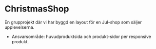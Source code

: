 # ChristmasShop
En grupprojekt där vi har byggd en layout för en Jul-shop som säljer upplevelserna.
- Ansvarsområde: huvudproduktsida och produkt-sidor per responsive produkt.
